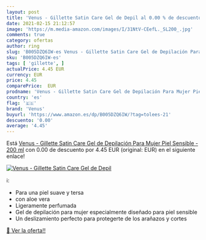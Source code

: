 ```yaml
---
layout: post
title: 'Venus - Gillette Satin Care Gel de Depil al 0.00 % de descuento'
date: 2021-02-15 21:12:57
image: 'https://m.media-amazon.com/images/I/31NtV-CEefL._SL200_.jpg'
comments: true
category: ofertas
author: ring
slug: 'B005DZQ6IW-es Venus - Gillette Satin Care Gel de Depilación Para Mujer...'
sku: 'B005DZQ6IW-es'
tags: [ 'gillette', ]
actualPrice: 4.45 EUR
currency: EUR
price: 4.45
comparePrice:  EUR
prodname: 'Venus - Gillette Satin Care Gel de Depilación Para Mujer Piel Sensible - 200 ml'
country: 'es'
flag: '🇪🇸'
brand: 'Venus'
buyurl: 'https://www.amazon.es/dp/B005DZQ6IW/?tag=tolees-21'
descuento: '0.00'
average: '4.45'
---
```


Está [Venus - Gillette Satin Care Gel de Depilación Para Mujer Piel Sensible - 200 ml](https://www.amazon.es/dp/B005DZQ6IW/?tag=tolees-21) con 0.00 de descuento por 4.45 EUR (original:  EUR) en el siguiente enlace!

[![Venus - Gillette Satin Care Gel de Depil](https://m.media-amazon.com/images/I/31NtV-CEefL._SL200_.jpg)](https://www.amazon.es/dp/B005DZQ6IW/?tag=tolees-21)

ℹ️:

- Para una piel suave y tersa
- con aloe vera
- Ligeramente perfumada
- Gel de depilación para mujer especialmente diseñado para piel sensible
- Un deslizamiento perfecto para protegerte de los arañazos y cortes

[🛒 Ver la oferta!!](https://www.amazon.es/dp/B005DZQ6IW/?tag=tolees-21)
